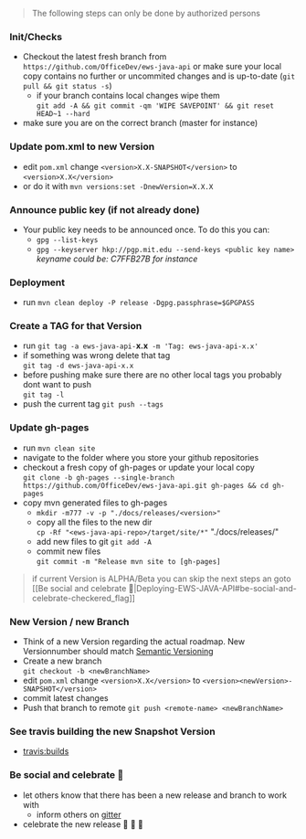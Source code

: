 > The following steps can only be done by authorized persons

### Init/Checks
* Checkout the latest fresh branch from `https://github.com/OfficeDev/ews-java-api` or make sure your local copy contains no further or uncommited changes and is up-to-date (`git pull && git status -s`)
  * if your branch contains local changes wipe them <br/>`git add -A && git commit -qm 'WIPE SAVEPOINT' && git reset HEAD~1 --hard`
* make sure you are on the correct branch (master for instance)

### Update pom.xml to new Version
* edit `pom.xml` change `<version>X.X-SNAPSHOT</version>` to `<version>X.X</version>`
* or do it with `mvn versions:set -DnewVersion=X.X.X`

### Announce public key (if not already done)
* Your public key needs to be announced once. To do this you can:
  * `gpg --list-keys`
  * `gpg --keyserver hkp://pgp.mit.edu --send-keys <public key name>`<br/>_keyname could be: C7FFB27B for instance_

### Deployment
* run `mvn clean deploy -P release -Dgpg.passphrase=$GPGPASS`

### Create a TAG for that Version
* run `git tag -a ews-java-api-`**x.x**` -m 'Tag: ews-java-api-x.x'` 
* if something was wrong delete that tag <br/>`git tag -d ews-java-api-x.x`
* before pushing make sure there are no other local tags you probably dont want to push <br/>`git tag -l` 
* push the current tag `git push --tags`

### Update gh-pages
* run `mvn clean site`
* navigate to the folder where you store your github repositories
* checkout a fresh copy of gh-pages or update your local copy<br/>
  `git clone -b gh-pages --single-branch https://github.com/OfficeDev/ews-java-api.git gh-pages && cd gh-pages`
* copy mvn generated files to gh-pages
  * `mkdir -m777 -v -p "./docs/releases/<version>"`
  * copy all the files to the new dir<br/>
`cp -Rf "<ews-java-api-repo>/target/site/*"` "./docs/releases/<version>"
  * add new files to git `git add -A`
  * commit new files <br/> `git commit -m "Release mvn site to [gh-pages]`

> if current Version is ALPHA/Beta you can skip the next steps an goto [[Be social and celebrate :checkered_flag:|Deploying-EWS-JAVA-API#be-social-and-celebrate-checkered_flag]]

### New Version / new Branch
* Think of a new Version regarding the actual roadmap. New Versionnumber should match [Semantic Versioning](http://semver.org/)
* Create a new branch <br/> `git checkout -b <newBranchName>`
* edit `pom.xml` change `<version>X.X</version>` to `<version><newVersion>-SNAPSHOT</version>`
* commit latest changes
* Push that branch to remote `git push <remote-name> <newBranchName>`

### See travis building the new Snapshot Version
* [travis:builds](https://travis-ci.org/OfficeDev/ews-java-api/builds)

### Be social and celebrate :checkered_flag:
* let others know that there has been a new release and branch to work with
  * inform others on [gitter](https://gitter.im/OfficeDev/ews-java-api)
* celebrate the new release :palm_tree: :tada: :dancers: 